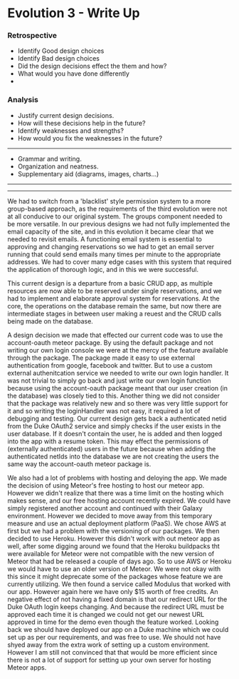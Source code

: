 # Evolution 3 - Write Up

### Retrospective


- Identify Good design choices
- Identify Bad design choices
- Did the design decisions effect the them and how?
- What would you have done differently
- 


### Analysis

- Justify current design decisions.
- How will these decisions help in the future?
- Identify weaknesses and strengths?
- How would you fix the weaknesses in the future?

------------
- Grammar and writing.
- Organization and neatness.
- Supplementary aid (diagrams, images, charts...)



--------------

--------------


We had to switch from a 'blacklist' style permission system to a more group-based approach, as the requirements of the third evolution were not at all conducive to our original system. The groups component needed to be more versatile. 
In our previous designs we had not fully implemented the email capacity of the site, and in this evolution it became clear that we needed to revisit emails. A functioning email system is essential to approving and changing reservations so we had to get an email server running that could send emails many times per minute to the appropriate addresses. We had to cover many edge cases with this system that required the application of thorough logic, and in this we were successful.

This current design is a departure from a basic CRUD app, as multiple resources are now able to be reserved under single reservations, and we had to implement and elaborate approval system for reservations. At the core, the operations on the database remain the same, but now there are intermediate stages in between user making a reuest and the CRUD calls being made on the database.


A design decision we made that effected our current code was to use the account-oauth meteor package. By using the default package and not writing our own login console we were at the mercy of the feature available through the package. The package made it easy to use external authentication from google, facebook and twitter. But to use a custom external authenitcation service we needed to write our own login handler. It was not trivial to simply go back and just write our own login function because using the account-oauth package meant that our user creation (in the database) was closely tied to this. Another thing we did not consider that the package was relatively new and so there was very little support for it and so writing the loginHandler was not easy, it required a lot of debugging and testing. Our current design gets back a authenticated netid from the Duke OAuth2 service and simply checks if the user exists in the user database. If it doesn't contain the user, he is added and then logged into the app with a resume token. This may effect the permissions of (externally authenticated) users in the future because when adding the authenticated netIds into the database we are not creating the users the same way the account-oauth meteor package is.


We also had a lot of problems with hosting and deloying the app. We made the decision of using Meteor's free hosting to host our meteor app. However we didn't realize that there was a time limit on the hosting which makes sense, and our free hosting account recently expired. We could have simply registered another account and continued with their Galaxy environment. However we decided to move away from this temporary measure and use an actual deployment platform (PaaS). We chose AWS at first but we had a problem with the versioning of our packages. We then decided to use Heroku. However this didn't work with out meteor app as well, after some digging around we found that the Heroku buildpacks tht were available for Meteor were not compatible with the new version of Meteor that had be released a couple of days ago. So to use AWS or Heroku we would have to use an older version of Meteor. We were not okay with this since it might deprecate some of the packages whose feature we are currently utilizing. We then found a service called Modulus that worked with our app. However again here we have only $15 worth of free credits. An negative effect of not having a fixed domain is that our redirect URL for the Duke OAuth login keeps changing. And because the redirect URL must be approved each time it is changed we could not get our newest URL approved in time for the demo even though the feature worked. Looking back we should have deployed our app on a Duke machine which we could set up as per our requirements, and was free to use. We should not have shyed away from the extra work of setting up a custom environment. However I am still not convinced that that would be more efficient since there is not a lot of support for setting up your own server for hosting Meteor apps.
